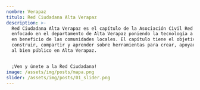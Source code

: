 ```yaml
---
nombre: Verapaz
titulo: Red Ciudadana Alta Verapaz
description: >-
  Red Ciudadana Alta Verapaz es el capítulo de la Asociación Civil Red Ciudadana
  enfocado en el departamento de Alta Verapaz poniendo la tecnología a trabajar
  en beneficio de las comunidades locales. El capítulo tiene el objetivo de 
  construir, compartir y aprender sobre herramientas para crear, apoyar y servir
  al bien público en Alta Verapaz.


  ¡Ven y únete a la Red Ciudadana!
image: /assets/img/posts/mapa.png
slider: /assets/img/posts/01_slider.png
---
```

